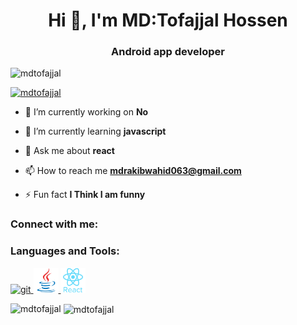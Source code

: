 <h1 align="center">Hi 👋, I'm MD:Tofajjal Hossen</h1>
<h3 align="center">Android app developer</h3>

<p align="left"> <img src="https://komarev.com/ghpvc/?username=mdtofajjal&label=Profile%20views&color=0e75b6&style=flat" alt="mdtofajjal" /> </p>

<p align="left"> <a href="https://github.com/ryo-ma/github-profile-trophy"><img src="https://github-profile-trophy.vercel.app/?username=mdtofajjal" alt="mdtofajjal" /></a> </p>

- 🔭 I’m currently working on **No**

- 🌱 I’m currently learning **javascript**

- 💬 Ask me about **react**

- 📫 How to reach me **mdrakibwahid063@gmail.com**

- ⚡ Fun fact **I Think I am funny**

<h3 align="left">Connect with me:</h3>
<p align="left">
</p>

<h3 align="left">Languages and Tools:</h3>
<p align="left"> <a href="https://git-scm.com/" target="_blank" rel="noreferrer"> <img src="https://www.vectorlogo.zone/logos/git-scm/git-scm-icon.svg" alt="git" width="40" height="40"/> </a> <a href="https://www.java.com" target="_blank" rel="noreferrer"> <img src="https://raw.githubusercontent.com/devicons/devicon/master/icons/java/java-original.svg" alt="java" width="40" height="40"/> </a> <a href="https://reactjs.org/" target="_blank" rel="noreferrer"> <img src="https://raw.githubusercontent.com/devicons/devicon/master/icons/react/react-original-wordmark.svg" alt="react" width="40" height="40"/> </a> </p>

<p><img align="left" src="https://github-readme-stats.vercel.app/api/top-langs?username=mdtofajjal&show_icons=true&locale=en&layout=compact" alt="mdtofajjal" /></p>

<p>&nbsp;<img align="center" src="https://github-readme-stats.vercel.app/api?username=mdtofajjal&show_icons=true&locale=en" alt="mdtofajjal" /></p>

